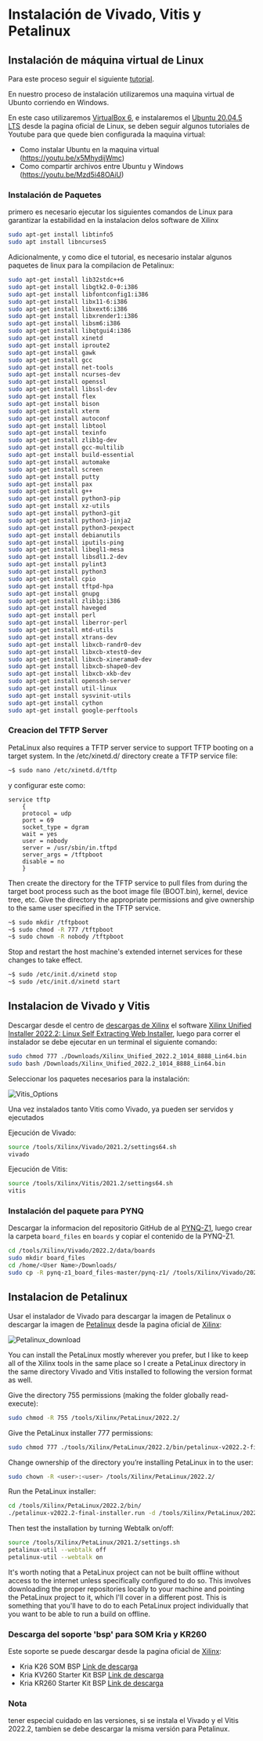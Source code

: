 # Instalación de Vivado, Vitis y Petalinux

## Instalación de máquina virtual de Linux

Para este proceso seguir el siguiente [tutorial](https://www.hackster.io/whitney-knitter/installing-vivado-vitis-petalinux-2021-2-on-ubuntu-18-04-0d0fdf).

En nuestro proceso de instalación utilizaremos una maquina virtual de Ubunto corriendo en Windows.

En este caso utilizaremos [VirtualBox 6](https://www.virtualbox.org/wiki/Download_Old_Builds_6_1), e instalaremos el [Ubuntu 20.04.5 LTS](https://releases.ubuntu.com/focal/) desde la pagina oficial de Linux, se deben seguir algunos tutoriales de Youtube para que quede bien configurada la maquina virtual:

- Como instalar Ubuntu en la maquina virtual (https://youtu.be/x5MhydijWmc)
- Como compartir archivos entre Ubuntu y Windows (https://youtu.be/Mzd5i48OAiU)

### Instalación de Paquetes

primero es necesario ejecutar los siguientes comandos de Linux para garantizar la estabilidad en la instalacion delos software de Xilinx

```bash
sudo apt-get install libtinfo5
sudo apt install libncurses5
```

Adicionalmente, y como dice el tutorial, es necesario instalar algunos paquetes de linux para la compilacion de Petalinux:

```bash
sudo apt-get install lib32stdc++6
sudo apt-get install libgtk2.0-0:i386
sudo apt-get install libfontconfig1:i386
sudo apt-get install libx11-6:i386
sudo apt-get install libxext6:i386
sudo apt-get install libxrender1:i386
sudo apt-get install libsm6:i386
sudo apt-get install libqtgui4:i386
sudo apt-get install xinetd
sudo apt-get install iproute2
sudo apt-get install gawk
sudo apt-get install gcc
sudo apt-get install net-tools
sudo apt-get install ncurses-dev
sudo apt-get install openssl
sudo apt-get install libssl-dev
sudo apt-get install flex
sudo apt-get install bison
sudo apt-get install xterm
sudo apt-get install autoconf
sudo apt-get install libtool
sudo apt-get install texinfo
sudo apt-get install zlib1g-dev
sudo apt-get install gcc-multilib
sudo apt-get install build-essential
sudo apt-get install automake
sudo apt-get install screen
sudo apt-get install putty
sudo apt-get install pax
sudo apt-get install g++
sudo apt-get install python3-pip
sudo apt-get install xz-utils
sudo apt-get install python3-git
sudo apt-get install python3-jinja2
sudo apt-get install python3-pexpect
sudo apt-get install debianutils
sudo apt-get install iputils-ping
sudo apt-get install libegl1-mesa
sudo apt-get install libsdl1.2-dev
sudo apt-get install pylint3
sudo apt-get install python3
sudo apt-get install cpio
sudo apt-get install tftpd-hpa
sudo apt-get install gnupg
sudo apt-get install zlib1g:i386
sudo apt-get install haveged
sudo apt-get install perl
sudo apt-get install liberror-perl
sudo apt-get install mtd-utils
sudo apt-get install xtrans-dev
sudo apt-get install libxcb-randr0-dev
sudo apt-get install libxcb-xtest0-dev
sudo apt-get install libxcb-xinerama0-dev
sudo apt-get install libxcb-shape0-dev
sudo apt-get install libxcb-xkb-dev
sudo apt-get install openssh-server
sudo apt-get install util-linux
sudo apt-get install sysvinit-utils
sudo apt-get install cython
sudo apt-get install google-perftools
```

### Creacion del TFTP Server

PetaLinux also requires a TFTP server service to support TFTP booting on a target system. In the /etc/xinetd.d/ directory create a TFTP service file:

```sh
~$ sudo nano /etc/xinetd.d/tftp
```

y configurar este como:

```
service tftp
    {
    protocol = udp
    port = 69
    socket_type = dgram
    wait = yes
    user = nobody
    server = /usr/sbin/in.tftpd
    server_args = /tftpboot
    disable = no
    }
```

Then create the directory for the TFTP service to pull files from during the target boot process such as the boot image file (BOOT.bin), kernel, device tree, etc. Give the directory the appropriate permissions and give ownership to the same user specified in the TFTP service.

```sh
~$ sudo mkdir /tftpboot
~$ sudo chmod -R 777 /tftpboot
~$ sudo chown -R nobody /tftpboot
```

Stop and restart the host machine's extended internet services for these changes to take effect.

```sh
~$ sudo /etc/init.d/xinetd stop
~$ sudo /etc/init.d/xinetd start
```

## Instalacion de Vivado y Vitis

Descargar desde el centro de [descargas de Xilinx](https://www.xilinx.com/support/download/index.html/content/xilinx/en/downloadNav/vitis.html) el software [Xilinx Unified Installer 2022.2: Linux Self Extracting Web Installer](https://www.xilinx.com/member/forms/download/xef.html?filename=Xilinx_Unified_2022.2_1014_8888_Lin64.bin), luego para correr el instalador se debe ejecutar en un terminal el siguiente comando:

```bash
sudo chmod 777 ./Downloads/Xilinx_Unified_2022.2_1014_8888_Lin64.bin
sudo bash /Downloads/Xilinx_Unified_2022.2_1014_8888_Lin64.bin
```

Seleccionar los paquetes necesarios para la instalación:

![Vitis_Options](./T00_Images/Vitis_Selection.png)

Una vez instalados tanto Vitis como Vivado, ya pueden ser servidos y ejecutados

Ejecución de Vivado:

```bash
source /tools/Xilinx/Vivado/2021.2/settings64.sh
vivado
```

Ejecución de Vitis:

```bash
source /tools/Xilinx/Vitis/2021.2/settings64.sh
vitis
```

### Instalación del paquete para PYNQ

Descargar la informacion del repositorio GitHub de al [PYNQ-Z1](https://github.com/cathalmccabe/pynq-z1_board_files), luego crear la carpeta `board_files` en `boards` y copiar el contenido de la PYNQ-Z1.

```bash
cd /tools/Xilinx/Vivado/2022.2/data/boards
sudo mkdir board_files
cd /home/<User Name>/Downloads/
sudo cp -R pynq-z1_board_files-master/pynq-z1/ /tools/Xilinx/Vivado/2022.2/data/boards/board_files/
```

## Instalacion de Petalinux

Usar el instalador de Vivado para descargar la imagen de Petalinux o descargar la imagen de [Petalinux](https://www.xilinx.com/member/forms/download/xef.html?filename=petalinux-v2022.2-10141622-installer.run) desde la pagina oficial de [Xilinx](https://www.xilinx.com/support/download/index.html/content/xilinx/en/downloadNav/embedded-design-tools.html):

![Petalinux_download](./T00_Images/Petalinux.png)

You can install the PetaLinux mostly wherever you prefer, but I like to keep all of the Xilinx tools in the same place so I create a PetaLinux directory in the same directory Vivado and Vitis installed to following the version format as well.

Give the directory 755 permissions (making the folder globally read-execute):

```bash
sudo chmod -R 755 /tools/Xilinx/PetaLinux/2022.2/
```

Give the PetaLinux installer 777 permissions:

```bash
sudo chmod 777 ./tools/Xilinx/PetaLinux/2022.2/bin/petalinux-v2022.2-final-installer.run
```

Change ownership of the directory you’re installing PetaLinux in to the user:

```bash
sudo chown -R <user>:<user> /tools/Xilinx/PetaLinux/2022.2/
```

Run the PetaLinux installer:

```bash
cd /tools/Xilinx/PetaLinux/2022.2/bin/
./petalinux-v2022.2-final-installer.run -d /tools/Xilinx/PetaLinux/2022.2
```

Then test the installation by turning Webtalk on/off:

```bash
source /tools/Xilinx/PetaLinux/2021.2/settings.sh
petalinux-util --webtalk off
petalinux-util --webtalk on
```

It's worth noting that a PetaLinux project can not be built offline without access to the internet unless specifically configured to do so. This involves downloading the proper repositories locally to your machine and pointing the PetaLinux project to it, which I'll cover in a different post. This is something that you'll have to do to each PetaLinux project individually that you want to be able to run a build on offline.

### Descarga del soporte 'bsp' para SOM Kria y KR260

Este soporte se puede descargar desde la pagina oficial de [Xilinx](https://www.xilinx.com/support/download/index.html/content/xilinx/en/downloadNav/embedded-design-tools.html):

- Kria K26 SOM BSP [Link de descarga](https://www.xilinx.com/member/forms/download/xef.html?filename=xilinx-k26-som-v2022.2-10141622.bsp)
- Kria KV260 Starter Kit BSP [Link de descarga](https://www.xilinx.com/member/forms/download/xef.html?filename=xilinx-kv260-starterkit-v2022.2-10141622.bsp)
- Kria KR260 Starter Kit BSP [Link de descarga](https://www.xilinx.com/member/forms/download/xef.html?filename=xilinx-kr260-starterkit-v2022.2-10141622.bsp)

### Nota

tener especial cuidado en las versiones, si se instala el Vivado y el Vitis 2022.2, tambien se debe descargar la misma versión para Petalinux.
